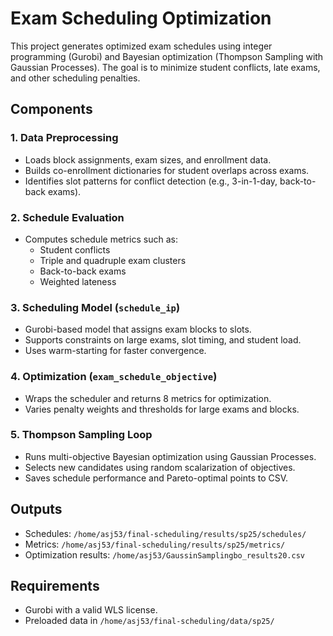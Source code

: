 # Exam Scheduling Optimization

This project generates optimized exam schedules using integer programming (Gurobi) and Bayesian optimization (Thompson Sampling with Gaussian Processes). The goal is to minimize student conflicts, late exams, and other scheduling penalties.

## Components

### 1. Data Preprocessing
- Loads block assignments, exam sizes, and enrollment data.
- Builds co-enrollment dictionaries for student overlaps across exams.
- Identifies slot patterns for conflict detection (e.g., 3-in-1-day, back-to-back exams).

### 2. Schedule Evaluation
- Computes schedule metrics such as:
  - Student conflicts
  - Triple and quadruple exam clusters
  - Back-to-back exams
  - Weighted lateness

### 3. Scheduling Model (`schedule_ip`)
- Gurobi-based model that assigns exam blocks to slots.
- Supports constraints on large exams, slot timing, and student load.
- Uses warm-starting for faster convergence.

### 4. Optimization (`exam_schedule_objective`)
- Wraps the scheduler and returns 8 metrics for optimization.
- Varies penalty weights and thresholds for large exams and blocks.

### 5. Thompson Sampling Loop
- Runs multi-objective Bayesian optimization using Gaussian Processes.
- Selects new candidates using random scalarization of objectives.
- Saves schedule performance and Pareto-optimal points to CSV.

## Outputs
- Schedules: `/home/asj53/final-scheduling/results/sp25/schedules/`
- Metrics: `/home/asj53/final-scheduling/results/sp25/metrics/`
- Optimization results: `/home/asj53/GaussinSamplingbo_results20.csv`

## Requirements
- Gurobi with a valid WLS license.
- Preloaded data in `/home/asj53/final-scheduling/data/sp25/`
